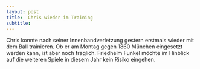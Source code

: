 ```yaml
---
layout: post
title:  Chris wieder im Training
subtitle:  
---
```


Chris konnte nach seiner Innenbandverletzung gestern erstmals wieder mit dem Ball trainieren. Ob er am Montag gegen 1860 München eingesetzt werden kann, ist aber noch fraglich. Friedhelm Funkel möchte im Hinblick auf die weiteren Spiele in diesem Jahr kein Risiko eingehen.


